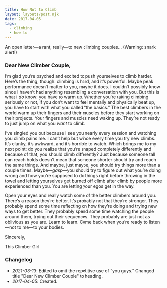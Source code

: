 ```yaml
---
title: How Not to Climb
layout: layouts/post.njk
date: 2017-04-05
tags:
  - climbing
  - how to
---
```

An open letter—a rant, really—to new climbing couples... (Warning: snark alert!)
<!-- excerpt -->

### Dear New Climber Couple,

I’m glad you’re psyched and excited to push yourselves to climb harder. Here’s the thing, though: climbing is hard, and it’s powerful. Maybe peak performance doesn’t matter to you, maybe it does. I couldn’t possibly know since I haven’t had anything resembling a conversation with you. But this is what I *do* know: you have to warm up. Whether you’re taking climbing seriously or not, if you don’t want to feel mentally and physically beat up, you have to start with what you called “the basics.” The best climbers in the world warm up their fingers and their muscles before they start working on their projects. Your fingers and muscles need waking up. They’re not ready to just jump on what you *want* to climb.

I’ve singled you out because I see you nearly every session and watching you climb pains me. I can’t help but wince every time you try new climbs. It’s clunky, it’s awkward, and it’s horrible to watch. Which brings me to my next point: do you realize that you’re shaped completely differently and because of that, you should climb differently? Just because someone tall can reach holds doesn’t mean that someone shorter should try and reach the same things. And maybe, just maybe, you should try things more than a couple times. Maybe—*gasp*—you should try to figure out what you’re doing wrong and how you’re supposed to do things right before throwing in the towel and letting yourselves get burned off climb after climb by people more experienced than you. You are letting your egos get in the way.

Open your eyes and really watch some of the better climbers around you. There’s a reason they’re better. It’s probably not that they’re stronger. They probably spend some time reflecting on how they’re doing and trying new ways to get better. They probably spend some time watching the people around them, trying out their sequences. They probably are just not as oblivious as you are. Learn to learn. Come back when you’re ready to listen—not to me—to your bodies.

Sincerely,

This Climber Girl

### Changelog

* *2021-03-13*: Edited to omit the repetitive use of “you guys.” Changed title "Dear New Climber Couple" to heading.
* *2017-04-05*: Created.